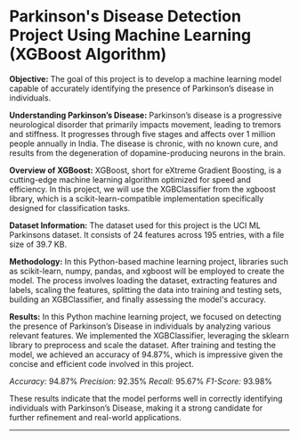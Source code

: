 # Parkinson's Disease Detection Project Using Machine Learning (XGBoost Algorithm)

**Objective:**
The goal of this project is to develop a machine learning model capable of accurately identifying the presence of Parkinson’s disease in individuals.

**Understanding Parkinson’s Disease:**
Parkinson’s disease is a progressive neurological disorder that primarily impacts movement, leading to tremors and stiffness. It progresses through five stages and affects over 1 million people annually in India. The disease is chronic, with no known cure, and results from the degeneration of dopamine-producing neurons in the brain.

**Overview of XGBoost:**
XGBoost, short for eXtreme Gradient Boosting, is a cutting-edge machine learning algorithm optimized for speed and efficiency. In this project, we will use the XGBClassifier from the xgboost library, which is a scikit-learn-compatible implementation specifically designed for classification tasks.

**Dataset Information:**
The dataset used for this project is the UCI ML Parkinsons dataset. It consists of 24 features across 195 entries, with a file size of 39.7 KB.

**Methodology:**
In this Python-based machine learning project, libraries such as scikit-learn, numpy, pandas, and xgboost will be employed to create the model. The process involves loading the dataset, extracting features and labels, scaling the features, splitting the data into training and testing sets, building an XGBClassifier, and finally assessing the model's accuracy.

**Results:**
In this Python machine learning project, we focused on detecting the presence of Parkinson’s Disease in individuals by analyzing various relevant features. We implemented the XGBClassifier, leveraging the sklearn library to preprocess and scale the dataset. After training and testing the model, we achieved an accuracy of 94.87%, which is impressive given the concise and efficient code involved in this project.

*Accuracy:* 94.87%
*Precision:* 92.35%
*Recall:* 95.67%
*F1-Score:* 93.98%

These results indicate that the model performs well in correctly identifying individuals with Parkinson’s Disease, making it a strong candidate for further refinement and real-world applications.

--------------------------------------------------------------------------------------------------------------------------------------------------------------------
